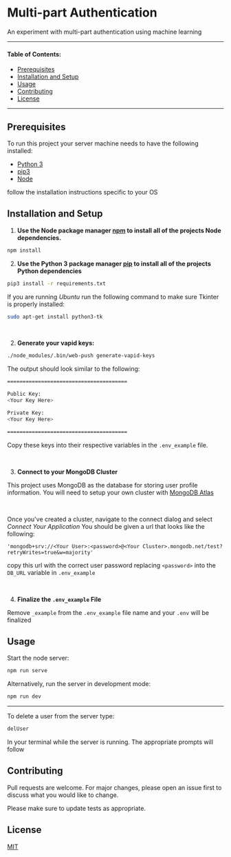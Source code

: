 # Multi-part Authentication

An experiment with multi-part authentication using machine learning 

---

#### Table of Contents:
+ [Prerequisites](#prerequisites)
+ [Installation and Setup](#installation)
+ [Usage](#usage)
+ [Contributing](#contributing)
+ [License](#license)

---

<a name="prerequisites"></a>
## Prerequisites 

To run this project your server machine needs to have the following installed:
+ [Python 3](https://www.python.org/)
+ [pip3](https://pypi.org/)
+ [Node](https://nodejs.org/en/)

follow the installation instructions specific to your OS

<a name="installation"></a>
## Installation and Setup

1. **Use the Node package manager [npm](https://www.npmjs.com) to install all of the projects Node dependencies.**

```bash
npm install
```

2. **Use the Python 3 package manager [pip](https://pypi.org/project/pip/) to install all of the projects Python dependencies**

```bash
pip3 install -r requirements.txt
```

If you are running *Ubuntu* run the following command to make sure Tkinter is properly installed:

```bash
sudo apt-get install python3-tk
```

<br/>

2. **Generate your vapid keys:**
```bash
./node_modules/.bin/web-push generate-vapid-keys
```
The output should look similar to the following:
```bash
=======================================

Public Key:
<Your Key Here>

Private Key:
<Your Key Here>

=======================================
```

Copy these keys into their respective variables in the `.env_example` file.

<br/>

3. **Connect to your MongoDB Cluster**

This project uses MongoDB as the database for storing user profile information. You will need to setup your own cluster with [MongoDB Atlas](https://www.mongodb.com/cloud/atlas)

<br/>

Once you've created a cluster, navigate to the connect dialog and select *Connect Your Application* You should be given a url that looks like the following:
```node
'mongodb+srv://<Your User>:<password>@<Your Cluster>.mongodb.net/test?retryWrites=true&w=majority'
```
copy this url with the correct user password replacing ```<password>``` into the ```DB_URL``` variable in `.env_example`

<br/>

4. **Finalize the `.env_example` File**

Remove `_example` from the `.env_example` file name and your `.env` will be finalized

<a name="usage"></a>
## Usage
Start the node server:
```bash
npm run serve
```

Alternatively, run the server in development mode:
```bash
npm run dev
```

---

To delete a user from the server type:
```bash
delUser
```
In your terminal while the server is running. The appropriate prompts will follow

<a name="contributing"></a>
## Contributing
Pull requests are welcome. For major changes, please open an issue first to discuss what you would like to change.

Please make sure to update tests as appropriate.

<a name="license"></a>
## License
[MIT](https://choosealicense.com/licenses/mit/)
